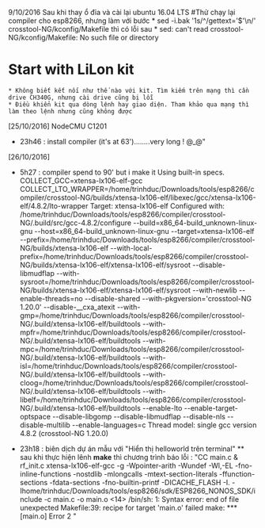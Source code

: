 9/10/2016
Sau khi thay ổ đỉa và cài lại ubuntu 16.04 LTS
#Thử chạy lại compiler cho esp8266, nhưng làm với bước
	* sed -i.bak '1s/^/gettext=\'$'\n/' crosstool-NG/kconfig/Makefile
thì có lỗi sau
	* sed: can't read crosstool-NG/kconfig/Makefile: No such file or directory


# Start with LiLon kit
	* Không biết kết nối như thế nào với kit. Tìm kiếm trên mạng thì cần drive CH340G, nhưng cài drive cũng bị lỗi
	* Điều khiển kit qua dòng lệnh hay giao diện. Tham khảo qua mạng thì làm theo lệnh nhưng cũng không được

[25/10/2016]
NodeCMU C1201
* 23h46 : install compiler (it's at 63')........very long ! @_@"

[26/10/2016]
* 5h27 : compiler spend to 90' but i make it
Using built-in specs.
COLLECT_GCC=xtensa-lx106-elf-gcc
COLLECT_LTO_WRAPPER=/home/trinhduc/Downloads/tools/esp8266/compiler/crosstool-NG/builds/xtensa-lx106-elf/libexec/gcc/xtensa-lx106-elf/4.8.2/lto-wrapper
Target: xtensa-lx106-elf
Configured with: /home/trinhduc/Downloads/tools/esp8266/compiler/crosstool-NG/.build/src/gcc-4.8.2/configure --build=x86_64-build_unknown-linux-gnu --host=x86_64-build_unknown-linux-gnu --target=xtensa-lx106-elf --prefix=/home/trinhduc/Downloads/tools/esp8266/compiler/crosstool-NG/builds/xtensa-lx106-elf --with-local-prefix=/home/trinhduc/Downloads/tools/esp8266/compiler/crosstool-NG/builds/xtensa-lx106-elf/xtensa-lx106-elf/sysroot --disable-libmudflap --with-sysroot=/home/trinhduc/Downloads/tools/esp8266/compiler/crosstool-NG/builds/xtensa-lx106-elf/xtensa-lx106-elf/sysroot --with-newlib --enable-threads=no --disable-shared --with-pkgversion='crosstool-NG 1.20.0' --disable-__cxa_atexit --with-gmp=/home/trinhduc/Downloads/tools/esp8266/compiler/crosstool-NG/.build/xtensa-lx106-elf/buildtools --with-mpfr=/home/trinhduc/Downloads/tools/esp8266/compiler/crosstool-NG/.build/xtensa-lx106-elf/buildtools --with-mpc=/home/trinhduc/Downloads/tools/esp8266/compiler/crosstool-NG/.build/xtensa-lx106-elf/buildtools --with-isl=/home/trinhduc/Downloads/tools/esp8266/compiler/crosstool-NG/.build/xtensa-lx106-elf/buildtools --with-cloog=/home/trinhduc/Downloads/tools/esp8266/compiler/crosstool-NG/.build/xtensa-lx106-elf/buildtools --with-libelf=/home/trinhduc/Downloads/tools/esp8266/compiler/crosstool-NG/.build/xtensa-lx106-elf/buildtools --enable-lto --enable-target-optspace --disable-libgomp --disable-libmudflap --disable-nls --disable-multilib --enable-languages=c
Thread model: single
gcc version 4.8.2 (crosstool-NG 1.20.0)

* 23h18 : biên dịch dự án mẫu với "Hiển thị helloworld trên terminal"
** sau khi thực hiện lênh **make** thì chương trình báo lỗi :
"CC main.c & rf_init.c
xtensa-lx106-elf-gcc -g -Wpointer-arith -Wundef -Wl,-EL -fno-inline-functions -nostdlib -mlongcalls -mtext-section-literals -ffunction-sections -fdata-sections -fno-builtin-printf -DICACHE_FLASH -I. -Ihome/trinhduc/Downloads/tools/esp8266/sdk/ESP8266_NONOS_SDK/include -c main.c -o main.o <14>
/bin/sh: 1: Syntax error: end of file unexpected
Makefile:39: recipe for target 'main.o' failed
make: *** [main.o] Error 2
"